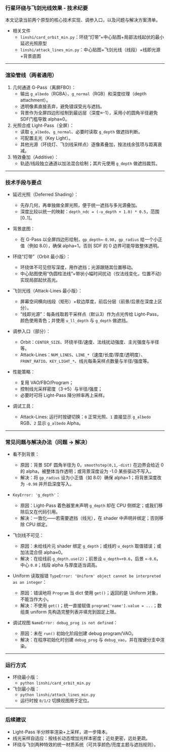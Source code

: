 ### 行星环绕与飞剑光线效果 - 技术纪要

本文记录当前两个原型的核心技术实现、调参入口，以及问题与解决方案清单。

- 相关文件
  - `linshi/card_orbit_min.py`：环绕“灯带”+中心贴图+局部法线起伏的最小延迟光照原型
  - `linshi/attack_lines_min.py`：中心贴图+飞剑光线（线段）+线即光源+背景底图

---

### 渲染管线（两者通用）
1) 几何通道 G-Pass（离屏FBO）：
   - 输出 `g_albedo`（RGBA）、`g_normal`（RGB）和深度纹理（depth attachment）。
   - 透明像素直接丢弃，避免错误受光与遮挡。
   - 背景作为全屏四边形绘制到最远层（深度≈-1），采用小的圆角半径避免SDF门槛导致 alpha≈0。
2) 光照合成 Light-Pass（全屏）：
   - 读取 `g_albedo`、`g_normal`、必要时读取 `g_depth` 做遮挡判断。
   - 可配置主光（Key Light）。
   - 其他光源（环绕灯、飞剑线采样点）逐像素叠加，按法线余弦项与距离衰减。
3) 特效叠加（Additive）：
   - 轨迹/线段独立通道以加法混合绘制；其片元使用 `g_depth` 做遮挡裁剪。

---

### 技术手段与要点
- 延迟光照（Deferred Shading）：
  - 先存几何，再单独做全屏光照，便于统一遮挡与多光源叠加。
  - 深度比较以统一的映射：`depth_ndc = (-u_depth + 1.0) * 0.5`，范围 [0..1]。

- 背景底图：
  - 在 G-Pass 以全屏四边形绘制，`gp_depth≈-0.98`，`gp_radius` 给一个小正值（例如 8.0），确保 alpha=1。否则 SDF 的 0 边界可能导致整体透明。

- 环绕“灯带”（Orbit 最小版）：
  - 环绕体不可见但写深度，用作遮挡；光源跟随其位置移动。
  - 中心贴图使用“伪圆柱法线”+带状小幅时间扰动（仅法线变化，位置不动）实现局部起伏高光。

- 飞剑光线（Attack-Lines 最小版）：
  - 屏幕空间横向线段（矩形）+软边厚度，前后分层（前景/后景在深度上区分）。
  - “线即光源”：每条线取若干采样点（默认3）作为点光传给 Light-Pass，颜色使用青色；并使用 `u_ll_depth` 与 `g_depth` 做遮挡。

- 调参入口（部分）：
  - Orbit：`CENTER_SIZE`、环绕半径/速度、法线扰动强度、主光强度与半径等。
  - Attack-Lines：`NUM_LINES`、`LINE_*`（速度/长度/厚度/透明度）、`FRONT_RATIO`、`KEY_LIGHT_*`、线光每条采样点数量与半径/强度等。

- 性能策略：
  - 复用 VAO/FBO/Program；
  - 控制线光采样密度（3→5）与半径/强度；
  - 必要时可将 Light-Pass 降分辨率再上采样。

- 调试工具：
  - Attack-Lines: 运行时按键切换：`0` 正常光照、`1` 直接显示 `g_albedo` RGB、`2` 显示 `g_albedo` Alpha。

---

### 常见问题与解决办法（问题 → 解决）
- 看不到背景：
  - 原因：背景 SDF 圆角半径为 0，`smoothstep(0,1,-dist)` 在边界会给近 0 的 alpha，被整体当作透明；或背景深度设为 -1.0 某些驱动不写入。
  - 解决：将 `gp_radius` 设为小正值（如 8.0）确保 alpha=1；将背景深度改为 `-0.98` 并开启深度写入。

- `KeyError: 'g_depth'`：
  - 原因：Light-Pass 着色器里未声明 `g_depth` 却在 CPU 侧绑定；或我们移除后又在代码引用。
  - 解决：一致化——若需要遮挡（线光），在 shader 中声明并绑定；否则移除 CPU 绑定。

- 飞剑线不可见：
  - 原因：未给线片元 shader 绑定 `g_depth`；或线的 `u_depth` 取值错误；或加法混合但 alpha≈0。
  - 解决：在绘线前 `g_depth.use(2)`；前景设 `u_depth≈+0.6`，后景 `≈-0.6`，中心 `0.0`；线段 alpha 与厚度适当调高。

- Uniform 读取报错 `TypeError: 'Uniform' object cannot be interpreted as an integer`：
  - 原因：错误地将 `Program` 当 dict 使用 `get()`；返回的是 Uniform 对象，不能当作大小。
  - 解决：不使用 `get()`；统一直接赋值 `program['name'].value = ...`；数组类 uniform 先构造完整列表并填充到固定上限。

- 调试视图 `NameError: debug_prog is not defined`：
  - 原因：未在 `run()` 初始化阶段创建 debug program/VAO。
  - 解决：在程序初始化时创建 `debug_prog` 与 `debug_vao`，并在按键分支中渲染。

---

### 运行方式
- 环绕最小版：
  - `python linshi/card_orbit_min.py`
- 飞剑最小版：
  - `python linshi/attack_lines_min.py`
  - 运行时按 `0/1/2` 切换视图用于定位。

---

### 后续建议
- Light-Pass 半分辨率渲染+上采样，进一步降本。
- 线光采样自适应：按线长动态增加光样本密度；近处更密，远处更疏。
- 环绕与飞剑两种特效的统一材质系统（可共享颜色/亮度主题与遮挡规则）。
